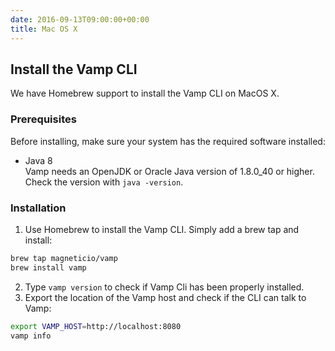 ```yaml
---
date: 2016-09-13T09:00:00+00:00
title: Mac OS X
---
```


## Install the Vamp CLI

We have Homebrew support to install the Vamp CLI on MacOS X.

### Prerequisites

Before installing, make sure your system has the required software installed:

* Java 8  
Vamp needs an OpenJDK or Oracle Java version of 1.8.0_40 or higher. Check the version with `java -version`.

### Installation

1. Use Homebrew to install the Vamp CLI. Simply add a brew tap and install:
```bash
brew tap magneticio/vamp
brew install vamp
```


2. Type `vamp version` to check if Vamp Cli has been properly installed. 
3. Export the location of the Vamp host and check if the CLI can talk to Vamp:
```bash
export VAMP_HOST=http://localhost:8080
vamp info
```


